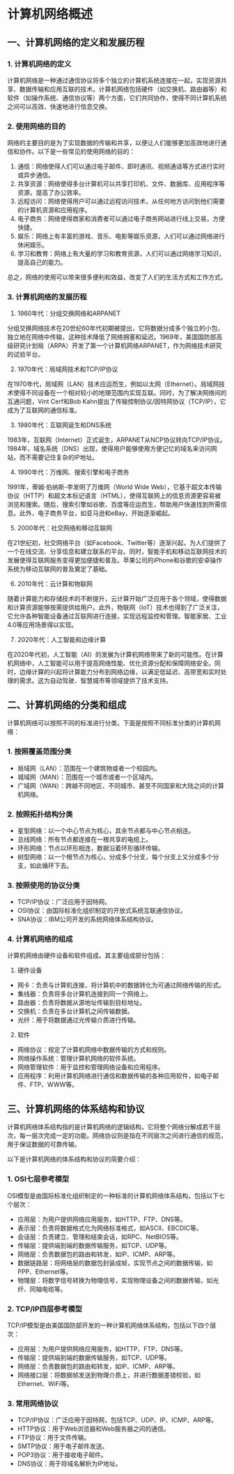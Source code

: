 # 计算机网络概述

## 一、计算机网络的定义和发展历程

### 1. 计算机网络的定义

计算机网络是一种通过通信协议将多个独立的计算机系统连接在一起，实现资源共享、数据传输和应用互联的技术。计算机网络包括硬件（如交换机、路由器等）和软件（如操作系统、通信协议等）两个方面，它们共同协作，使得不同计算机系统之间可以高效、快速地进行信息交换。

### 2. 使用网络的目的

网络的主要目的是为了实现数据的传输和共享，以便让人们能够更加高效地进行通信和协作。以下是一些常见的使用网络的目的：

1. 通信：网络使得人们可以通过电子邮件、即时通讯、视频通话等方式进行实时或异步通信。
2. 共享资源：网络使得多台计算机可以共享打印机、文件、数据库、应用程序等资源，提高了办公效率。
3. 远程访问：网络使得用户可以通过远程访问技术，从任何地方访问到他们需要的计算机资源和应用程序。
4. 电子商务：网络使得商家和消费者可以通过电子商务网站进行线上交易，方便快捷。
5. 娱乐：网络上有丰富的游戏、音乐、电影等娱乐资源，人们可以通过网络进行休闲娱乐。
6. 学习和教育：网络上有大量的学习和教育资源，人们可以通过网络学习知识，提高自己的能力。

总之，网络的使用可以带来很多便利和效益，改变了人们的生活方式和工作方式。

### 3. 计算机网络的发展历程

1. 1960年代：分组交换网络和ARPANET

分组交换网络技术在20世纪60年代初期被提出，它将数据分成多个独立的小包，独立地在网络中传输，这种技术降低了网络拥塞和延迟。1969年，美国国防部高级研究计划局（ARPA）开发了第一个计算机网络ARPANET，作为网络技术研究的试验平台。

2. 1970年代：局域网技术和TCP/IP协议

在1970年代，局域网（LAN）技术应运而生，例如以太网（Ethernet）。局域网技术使得不同设备在一个相对较小的地理范围内实现互联。同时，为了解决网络间的互通问题，Vint Cerf和Bob Kahn提出了传输控制协议/因特网协议（TCP/IP），它成为了互联网的通信标准。

3. 1980年代：互联网诞生和DNS系统

1983年，互联网（Internet）正式诞生，ARPANET从NCP协议转向TCP/IP协议。1984年，域名系统（DNS）出现，使得用户能够使用方便记忆的域名来访问网站，而不需要记住复杂的IP地址。

4. 1990年代：万维网、搜索引擎和电子商务

1991年，蒂姆·伯纳斯-李发明了万维网（World Wide Web），它基于超文本传输协议（HTTP）和超文本标记语言（HTML），使得互联网上的信息资源更容易被浏览和搜索。随后，搜索引擎如谷歌、百度等应运而生，帮助用户快速找到所需信息。此外，电子商务平台，如亚马逊和eBay，开始逐渐崛起。

5. 2000年代：社交网络和移动互联网

在21世纪初，社交网络平台（如Facebook、Twitter等）逐渐兴起，为人们提供了一个在线交流、分享信息和建立联系的平台。同时，智能手机和移动互联网技术的发展使得互联网服务变得更加便捷和普及。苹果公司的iPhone和谷歌的安卓操作系统为移动互联网的普及奠定了基础。

6. 2010年代：云计算和物联网

随着计算能力和存储技术的不断提升，云计算开始广泛应用于各个领域，使得数据和计算资源能够按需提供给用户。此外，物联网（IoT）技术也得到了广泛关注，它允许各种智能设备通过互联网进行连接，实现远程监控和管理。智能家居、工业4.0等应用场景得以实现。

7. 2020年代：人工智能和边缘计算

在2020年代初，人工智能（AI）的发展为计算机网络带来了新的可能性。在计算机网络中，人工智能可以用于提高网络性能、优化资源分配和保障网络安全。同时，边缘计算的兴起将计算能力分布到网络边缘，以满足低延迟、高带宽和实时处理的需求。这为自动驾驶、智慧城市等领域提供了技术支持。

## 二、计算机网络的分类和组成

计算机网络可以按照不同的标准进行分类。下面是按照不同标准分类的计算机网络：

### 1. 按照覆盖范围分类

- 局域网（LAN）：范围在一个建筑物或者一个校园内。
- 城域网（MAN）：范围在一个城市或者一个区域内。
- 广域网（WAN）：跨越不同地区、不同城市、甚至不同国家和大陆之间的计算机网络。

### 2. 按照拓扑结构分类

- 星型网络：以一个中心节点为核心，其余节点都与中心节点相连。
- 总线网络：所有节点都连接在一根共享的电缆上。
- 环形网络：节点以环形相连，数据沿着环形循环传输。
- 树型网络：以一个根节点为核心，分成多个分支，每个分支上又分成多个分支，如此循环下去。

### 3. 按照使用的协议分类

- TCP/IP协议：广泛应用于因特网。
- OSI协议：由国际标准化组织制定的开放式系统互联通信协议。
- SNA协议：IBM公司开发的系统网络体系结构协议。

### 4. 计算机网络的组成

计算机网络由硬件设备和软件组成。其主要组成部分包括：

1. 硬件设备

- 网卡：负责与计算机连接，将计算机中的数据转化为可通过网络传输的形式。
- 集线器：负责将多台计算机连接到同一个网络上。
- 路由器：负责将数据从源地址传输到目标地址。
- 交换机：负责在多台计算机之间传输数据。
- 光纤：用于将数据通过光传输介质进行传输。

2. 软件

- 网络协议：规定了计算机网络中数据传输的方式和规则。
- 网络操作系统：管理计算机网络的软件系统。
- 网络管理软件：用于监控和管理网络设备和应用程序。
- 应用程序：利用计算机网络进行通信和数据传输的各种应用软件，如电子邮件、FTP、WWW等。

## 三、计算机网络的体系结构和协议

计算机网络体系结构指的是计算机网络的逻辑结构，它将整个网络分解成若干层次，每一层次完成一定的功能。网络协议则是指在不同层次之间进行通信的规范，用于保证数据的可靠传输。

以下是计算机网络的体系结构和协议的简要介绍：

### 1. OSI七层参考模型

OSI模型是由国际标准化组织制定的一种标准的计算机网络体系结构，包括以下七个层次：

- 应用层：为用户提供网络应用服务，如HTTP、FTP、DNS等。
- 表示层：负责将数据格式化为网络标准格式，如ASCII、EBCDIC等。
- 会话层：负责建立、管理和结束会话，如RPC、NetBIOS等。
- 传输层：提供端到端的数据传输服务，如TCP、UDP等。
- 网络层：负责数据包的路由和转发，如IP、ICMP、ARP等。
- 数据链路层：将网络层的数据包封装成帧，实现节点之间的数据传输，如PPP、Ethernet等。
- 物理层：将数字信号转换为物理信号，实现物理设备之间的数据传输，如光纤、同轴电缆等。

### 2. TCP/IP四层参考模型

TCP/IP模型是由美国国防部开发的一种计算机网络体系结构，包括以下四个层次：

- 应用层：为用户提供网络应用服务，如HTTP、FTP、DNS等。
- 传输层：提供端到端的数据传输服务，如TCP、UDP等。
- 网络层：负责数据包的路由和转发，如IP、ICMP、ARP等。
- 网络接口层：将数据帧发送到物理介质上，并进行数据差错校验，如Ethernet、WiFi等。

### 3. 常用网络协议

- TCP/IP协议：广泛应用于因特网，包括TCP、UDP、IP、ICMP、ARP等。
- HTTP协议：用于Web浏览器和Web服务器之间的通信。
- FTP协议：用于文件传输。
- SMTP协议：用于电子邮件发送。
- POP3协议：用于接收电子邮件。
- DNS协议：用于将域名解析为IP地址。
